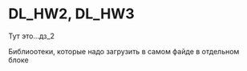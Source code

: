 # DL_HW2, DL_HW3

Тут это...дз_2

Библиоотеки, которые надо загрузить в самом файде в отдельном блоке 

